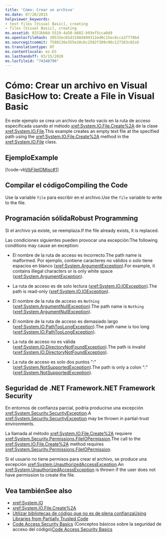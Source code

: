 ```yaml
---
title: 'Cómo: Crear un archivo'
ms.date: 07/20/2015
helpviewer_keywords:
- text files [Visual Basic], creating
- files [Visual Basic], creating
ms.assetid: 0253bb6d-5519-4a50-b882-b93ef5cca0d9
ms.openlocfilehash: 20533ec01d3198d499312ed0c15ec8cca2ff70bd
ms.sourcegitcommit: 7588136e355e10cbc2582f389c90c127363c02a5
ms.translationtype: HT
ms.contentlocale: es-ES
ms.lasthandoff: 03/15/2020
ms.locfileid: "74348796"
---
```

# <a name="how-to-create-a-file-in-visual-basic"></a><span data-ttu-id="6e709-102">Cómo: Crear un archivo en Visual Basic</span><span class="sxs-lookup"><span data-stu-id="6e709-102">How to: Create a File in Visual Basic</span></span>

<span data-ttu-id="6e709-103">En este ejemplo se crea un archivo de texto vacío en la ruta de acceso especificada usando el método <xref:System.IO.File.Create%2A> de la clase <xref:System.IO.File>.</span><span class="sxs-lookup"><span data-stu-id="6e709-103">This example creates an empty text file at the specified path using the <xref:System.IO.File.Create%2A> method in the <xref:System.IO.File> class.</span></span>  
  
## <a name="example"></a><span data-ttu-id="6e709-104">Ejemplo</span><span class="sxs-lookup"><span data-stu-id="6e709-104">Example</span></span>  

 [!code-vb[VbFileIOMisc#1](~/samples/snippets/visualbasic/VS_Snippets_VBCSharp/VbFileIOMisc/VB/class2.vb#1)]  
  
## <a name="compiling-the-code"></a><span data-ttu-id="6e709-105">Compilar el código</span><span class="sxs-lookup"><span data-stu-id="6e709-105">Compiling the Code</span></span>  

 <span data-ttu-id="6e709-106">Use la variable `file` para escribir en el archivo.</span><span class="sxs-lookup"><span data-stu-id="6e709-106">Use the `file` variable to write to the file.</span></span>  
  
## <a name="robust-programming"></a><span data-ttu-id="6e709-107">Programación sólida</span><span class="sxs-lookup"><span data-stu-id="6e709-107">Robust Programming</span></span>  

 <span data-ttu-id="6e709-108">Si el archivo ya existe, se reemplaza.</span><span class="sxs-lookup"><span data-stu-id="6e709-108">If the file already exists, it is replaced.</span></span>  
  
 <span data-ttu-id="6e709-109">Las condiciones siguientes pueden provocar una excepción:</span><span class="sxs-lookup"><span data-stu-id="6e709-109">The following conditions may cause an exception:</span></span>  
  
- <span data-ttu-id="6e709-110">El nombre de la ruta de acceso es incorrecto.</span><span class="sxs-lookup"><span data-stu-id="6e709-110">The path name is malformed.</span></span> <span data-ttu-id="6e709-111">Por ejemplo, contiene caracteres no válidos o solo tiene espacios en blanco (<xref:System.ArgumentException>).</span><span class="sxs-lookup"><span data-stu-id="6e709-111">For example, it contains illegal characters or is only white space (<xref:System.ArgumentException>).</span></span>  
  
- <span data-ttu-id="6e709-112">La ruta de acceso es de solo lectura (<xref:System.IO.IOException>).</span><span class="sxs-lookup"><span data-stu-id="6e709-112">The path is read-only (<xref:System.IO.IOException>).</span></span>  
  
- <span data-ttu-id="6e709-113">El nombre de la ruta de acceso es `Nothing` (<xref:System.ArgumentNullException>).</span><span class="sxs-lookup"><span data-stu-id="6e709-113">The path name is `Nothing` (<xref:System.ArgumentNullException>).</span></span>  
  
- <span data-ttu-id="6e709-114">El nombre de la ruta de acceso es demasiado largo (<xref:System.IO.PathTooLongException>).</span><span class="sxs-lookup"><span data-stu-id="6e709-114">The path name is too long (<xref:System.IO.PathTooLongException>).</span></span>  
  
- <span data-ttu-id="6e709-115">La ruta de acceso no es válida (<xref:System.IO.DirectoryNotFoundException>).</span><span class="sxs-lookup"><span data-stu-id="6e709-115">The path is invalid (<xref:System.IO.DirectoryNotFoundException>).</span></span>  
  
- <span data-ttu-id="6e709-116">La ruta de acceso es solo dos puntos ":" (<xref:System.NotSupportedException>).</span><span class="sxs-lookup"><span data-stu-id="6e709-116">The path is only a colon ":" (<xref:System.NotSupportedException>).</span></span>  
  
## <a name="net-framework-security"></a><span data-ttu-id="6e709-117">Seguridad de .NET Framework</span><span class="sxs-lookup"><span data-stu-id="6e709-117">.NET Framework Security</span></span>  

 <span data-ttu-id="6e709-118">En entornos de confianza parcial, podría producirse una excepción <xref:System.Security.SecurityException>.</span><span class="sxs-lookup"><span data-stu-id="6e709-118">A <xref:System.Security.SecurityException> may be thrown in partial-trust environments.</span></span>  
  
 <span data-ttu-id="6e709-119">La llamada al método <xref:System.IO.File.Create%2A> requiere <xref:System.Security.Permissions.FileIOPermission>.</span><span class="sxs-lookup"><span data-stu-id="6e709-119">The call to the <xref:System.IO.File.Create%2A> method requires <xref:System.Security.Permissions.FileIOPermission>.</span></span>  
  
 <span data-ttu-id="6e709-120">Si el usuario no tiene permisos para crear el archivo, se produce una excepción <xref:System.UnauthorizedAccessException>.</span><span class="sxs-lookup"><span data-stu-id="6e709-120">An <xref:System.UnauthorizedAccessException> is thrown if the user does not have permission to create the file.</span></span>  
  
## <a name="see-also"></a><span data-ttu-id="6e709-121">Vea también</span><span class="sxs-lookup"><span data-stu-id="6e709-121">See also</span></span>

- <xref:System.IO>
- <xref:System.IO.File.Create%2A>
- [<span data-ttu-id="6e709-122">Utilizar bibliotecas de código que no es de plena confianza</span><span class="sxs-lookup"><span data-stu-id="6e709-122">Using Libraries from Partially Trusted Code</span></span>](../../../../framework/misc/using-libraries-from-partially-trusted-code.md)
- <span data-ttu-id="6e709-123">[Code Access Security Basics](../../../../framework/misc/code-access-security-basics.md) (Conceptos básicos sobre la seguridad de acceso del código)</span><span class="sxs-lookup"><span data-stu-id="6e709-123">[Code Access Security Basics](../../../../framework/misc/code-access-security-basics.md)</span></span>
